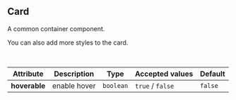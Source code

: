 ## Card
A common container component.

<ex-code name="ex-card-normal"/>

You can also add more styles to the card.

</ex-code>

<br/>

<ex-code name="ex-card-hoverable"></ex-code>

<ex-footer edit-link="https://github.com/zeit-ui/vue/edit/master/docs/en-us/components/card.md">

| Attribute | Description | Type | Accepted values | Default
| ---------- | ---------- | ---- |  -------------- | ------ |
| **hoverable** | enable hover | `boolean` | `true` / `false` | `false` |

</ex-footer>
